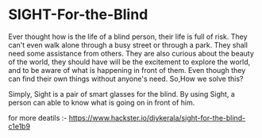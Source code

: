 # SIGHT-For-the-Blind

Ever thought how is the life of a blind person, their life is full of risk. They can't even walk alone through a busy street or through a park. They shall need some assistance from others. They are also curious about the beauty of the world, they should have will be the excitement to explore the world, and to be aware of what is happening in front of them. Even though they can find their own things without anyone's need. So,How we solve this?

Simply, Sight is a pair of smart glasses for the blind. By using Sight, a person can able to know what is going on in front of him.

for more deatils :- https://www.hackster.io/diykerala/sight-for-the-blind-c1e1b9
